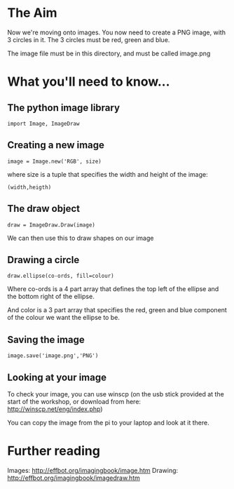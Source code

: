 # The Aim

Now we're moving onto images. You now need to create a PNG image, with 3 circles in it. The 3 circles must be red, green and blue.

The image file must be in this directory, and must be called image.png

# What you'll need to know...

## The python image library

    import Image, ImageDraw

## Creating a new image

    image = Image.new('RGB', size)

where size is a tuple that specifies the width and height of the image:

    (width,heigth)

## The draw object

    draw = ImageDraw.Draw(image)

We can then use this to draw shapes on our image

## Drawing a circle

    draw.ellipse(co-ords, fill=colour)

Where co-ords is a 4 part array that defines the top left of the ellipse and the bottom right of the ellipse.

And color is a 3 part array that specifies the red, green and blue component of the colour we want the ellipse to be.

## Saving the image

    image.save('image.png','PNG')

## Looking at your image

To check your image, you can use winscp (on the usb stick provided at the start of the workshop, or download from here: http://winscp.net/eng/index.php)

You can copy the image from the pi to your laptop and look at it there.

# Further reading

Images: http://effbot.org/imagingbook/image.htm
Drawing: http://effbot.org/imagingbook/imagedraw.htm
